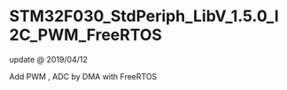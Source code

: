 # STM32F030_StdPeriph_LibV_1.5.0_I2C_PWM_FreeRTOS

update @ 2019/04/12

Add PWM , ADC by DMA with FreeRTOS
